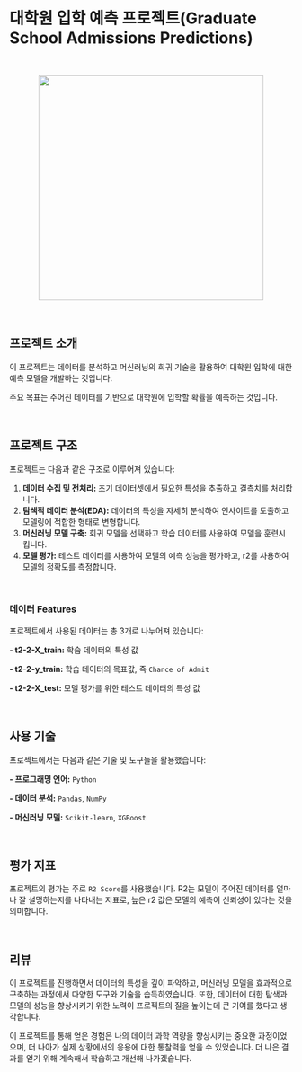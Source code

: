 # 대학원 입학 예측 프로젝트(Graduate School Admissions Predictions)

<br/>

<code><p align="center"><img height = "400"
src =https://github.com/siilver94/Graduate-School-Admissions-Predictions/assets/57824945/065f4559-e8d6-4fb1-aa4f-aa123a6dc661></p></code>


<br/>

## 프로젝트 소개

이 프로젝트는 데이터를 분석하고 머신러닝의 회귀 기술을 활용하여 대학원 입학에 대한 예측 모델을 개발하는 것입니다. 

주요 목표는 주어진 데이터를 기반으로 대학원에 입학할 확률을 예측하는 것입니다.

<br/>

## 프로젝트 구조
프로젝트는 다음과 같은 구조로 이루어져 있습니다:

1. **데이터 수집 및 전처리:** 초기 데이터셋에서 필요한 특성을 추출하고 결측치를 처리합니다.
2. **탐색적 데이터 분석(EDA):** 데이터의 특성을 자세히 분석하여 인사이트를 도출하고 모델링에 적합한 형태로 변형합니다.
3. **머신러닝 모델 구축:** 회귀 모델을 선택하고 학습 데이터를 사용하여 모델을 훈련시킵니다.
4. **모델 평가:** 테스트 데이터를 사용하여 모델의 예측 성능을 평가하고, r2를 사용하여 모델의 정확도를 측정합니다.


<br/>

### 데이터 Features

프로젝트에서 사용된 데이터는 총 3개로 나누어져 있습니다:

**- t2-2-X_train:** 학습 데이터의 특성 값

**- t2-2-y_train:** 학습 데이터의 목표값, 즉 `Chance of Admit`

**- t2-2-X_test:** 모델 평가를 위한 테스트 데이터의 특성 값

<br/>

## 사용 기술

프로젝트에서는 다음과 같은 기술 및 도구들을 활용했습니다:

**- 프로그래밍 언어:** `Python`

**- 데이터 분석:** `Pandas`, `NumPy`

**- 머신러닝 모델:** `Scikit-learn`, `XGBoost`

<br/>


## 평가 지표

프로젝트의 평가는 주로 `R2 Score`를 사용했습니다. R2는 모델이 주어진 데이터를 얼마나 잘 설명하는지를 나타내는 지표로, 높은 r2 값은 모델의 예측이 신뢰성이 있다는 것을 의미합니다.


<br/>


## 리뷰

이 프로젝트를 진행하면서 데이터의 특성을 깊이 파악하고, 머신러닝 모델을 효과적으로 구축하는 과정에서 다양한 도구와 기술을 습득하였습니다. 
또한, 데이터에 대한 탐색과 모델의 성능을 향상시키기 위한 노력이 프로젝트의 질을 높이는데 큰 기여를 했다고 생각합니다.

이 프로젝트를 통해 얻은 경험은 나의 데이터 과학 역량을 향상시키는 중요한 과정이었으며, 더 나아가 실제 상황에서의 응용에 대한 통찰력을 얻을 수 있었습니다. 
더 나은 결과를 얻기 위해 계속해서 학습하고 개선해 나가겠습니다.

